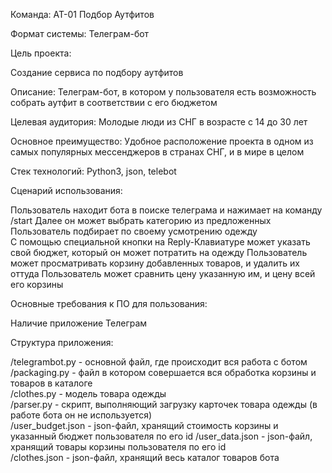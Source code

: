Команда: АТ-01 Подбор Аутфитов

Формат системы: Телеграм-бот

Цель проекта:

  Создание сервиса по подбору аутфитов

Описание:
  Телеграм-бот, в котором у пользователя есть возможность собрать аутфит в соответствии с его бюджетом

Целевая аудитория:
  Молодые люди из СНГ в возрасте с 14 до 30 лет

Основное преимущество:
  Удобное расположение проекта в одном из самых популярных мессенджеров в странах СНГ, и в мире в целом

Стек технологий: Python3, json, telebot

Сценарий использования:

  Пользователь находит бота в поиске телеграма и нажимает на команду /start
  Далее он может выбрать категорию из предложенных
  Пользователь подбирает по своему усмотрению одежду  
  С помощью специальной кнопки на Reply-Клавиатуре может указать свой бюджет, который он может потратить на одежду
  Пользователь может просматривать корзину добавленных товаров, и удалить их оттуда
  Пользователь может сравнить цену указанную им, и цену всей его корзины

Основные требования к ПО для пользования:

  Наличие приложение Телеграм
  
Структура приложения:
  
/telegrambot.py - основной файл, где происходит вся работа с ботом  
/packaging.py - файл в котором совершается вся обработка корзины и товаров в каталоге  
/clothes.py - модель товара одежды  
/parser.py - скрипт, выполняющий загрузку карточек товара одежды (в работе бота он не используется)  
/user_budget.json - json-файл, хранящий стоимость корзины и указанный бюджет пользователя по его id
/user_data.json - json-файл, хранящий товары корзины пользователя по его id  
/clothes.json - json-файл, хранящий весь каталог товаров бота  
